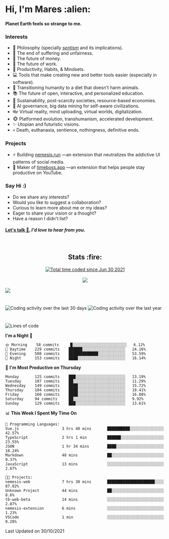 <h1>Hi, I'm Mares :alien:</h1>

#### Planet Earth feels so strange to me.

### **Interests**

- 🌊 Philosophy (specially [_sentism_][sentismmedium] and its implications).
- 🎯 The end of suffering and unfairness.
- 💸 The future of money.
- 💼 The future of work.
- 🧠 Productivity, Habits, & Mindsets.
- 💻 Tools that make creating new and better tools easier (especially in software).
- 🥗 Transitioning humanity to a diet that doesn't harm animals.
- 📚 The future of open, interactive, and personalized education.
- 🌱 Sustainability, post-scarcity societies, resource-based economies.
- 🤖 AI governance, big data mining for self-aware civilizations.
- 👓 Virtual reality, mind uploading, virtual worlds, digitalization.
- 🐵 Platformed evolution, transhumanism, accelerated development.
- ✨ Utopian and futuristic visions.
- 💀 Death, euthanasia, sentience, nothingness, definitive ends.


### **Projects**

- ⚡ Building [nemesis.run](https://nemesis.run) —an extension that neutralizes the addictive UI patterns of social media.
- 💎 Maker of [timeboss.app](https://timeboss.app) —an extension that helps people stay productive on YouTube.


### **Say Hi :)**

- Do we share any interests?
- Would you like to suggest a collaboration?
- Curious to learn more about me or my ideas?
- Eager to share your vision or a thought?
- Have a reason I didn't list?

#### [Let's talk :wave:.](mailto:mareszhar@gmail.com) _I'd love to hear from you_.

[sentismmedium]: https://medium.com/@mareszhar/born-a-prisoner-a-reflection-about-life-its-struggles-and-a-plan-to-escape-d8566ce9b026

<br>

<h2 align="center">Stats :fire:</h2>

<div align="center">
  <a href="https://wakatime.com/@cfdc0e0d-4860-4b62-9ff0-cb659185525e">
    <img src="https://wakatime.com/badge/user/cfdc0e0d-4860-4b62-9ff0-cb659185525e.svg" alt="Total time coded since Jun 30 2021" />
  </a>
</div>

<br>

<div align="center">
  <img src="https://github-readme-streak-stats.herokuapp.com?user=mareszhar&theme=black-ice&hide_border=true&stroke=FFFFFF15&ring=DF8FFE&fire=DF8FFE&currStreakLabel=DF8FFE&background=1A232A&currStreakNum=86FFAB">
</div>

<!-- Add or remove this: &dates=B1AAB3FF at the end of the streak stats URL if they get bugged and aren't updating -->

<br>

<img src="https://activity-graph.herokuapp.com/graph?username=mareszhar&theme=nord&bg_color=00000000&color=979797&line=DF8FFE&point=00000000&area=true&hide_border=true">

<br>

<h1></h1>

<img src="https://wakatime.com/share/@mares/5df0ff02-9c79-41b4-b540-51dc9c65a57b.svg" alt="Coding activity over the last 30 days" />
<img src="https://wakatime.com/share/@mares/ea89ba71-f374-40af-930c-e0655909fe37.svg" alt="Coding activity over the last year" />

<h1></h1>

<!--START_SECTION:waka-->
![Lines of code](https://img.shields.io/badge/From%20Hello%20World%20I%27ve%20Written-156445%20lines%20of%20code-blue)

**I'm a Night 🦉** 

```text
🌞 Morning    58 commits     █░░░░░░░░░░░░░░░░░░░░░░░░   6.12% 
🌆 Daytime    229 commits    ██████░░░░░░░░░░░░░░░░░░░   24.16% 
🌃 Evening    508 commits    █████████████░░░░░░░░░░░░   53.59% 
🌙 Night      153 commits    ████░░░░░░░░░░░░░░░░░░░░░   16.14%

```
📅 **I'm Most Productive on Thursday** 

```text
Monday       125 commits    ███░░░░░░░░░░░░░░░░░░░░░░   13.19% 
Tuesday      107 commits    ██░░░░░░░░░░░░░░░░░░░░░░░   11.29% 
Wednesday    149 commits    ████░░░░░░░░░░░░░░░░░░░░░   15.72% 
Thursday     184 commits    ████░░░░░░░░░░░░░░░░░░░░░   19.41% 
Friday       160 commits    ████░░░░░░░░░░░░░░░░░░░░░   16.88% 
Saturday     94 commits     ██░░░░░░░░░░░░░░░░░░░░░░░   9.92% 
Sunday       129 commits    ███░░░░░░░░░░░░░░░░░░░░░░   13.61%

```


📊 **This Week I Spent My Time On** 

```text
💬 Programming Languages: 
Vue.js                   3 hrs 40 mins       ██████████░░░░░░░░░░░░░░░   42.57% 
TypeScript               2 hrs 1 min         ██████░░░░░░░░░░░░░░░░░░░   23.55% 
JSON                     1 hr 34 mins        ████░░░░░░░░░░░░░░░░░░░░░   18.24% 
Markdown                 48 mins             ██░░░░░░░░░░░░░░░░░░░░░░░   9.37% 
JavaScript               13 mins             ░░░░░░░░░░░░░░░░░░░░░░░░░   2.67%

🐱‍💻 Projects: 
nemesis-web              7 hrs 30 mins       █████████████████████░░░░   87.02% 
Unknown Project          44 mins             ██░░░░░░░░░░░░░░░░░░░░░░░   8.6% 
tb-web-beta              14 mins             ░░░░░░░░░░░░░░░░░░░░░░░░░   2.87% 
nemesis-extension        6 mins              ░░░░░░░░░░░░░░░░░░░░░░░░░   1.23% 
VSCode                   1 min               ░░░░░░░░░░░░░░░░░░░░░░░░░   0.28%

```


 Last Updated on 30/10/2021
<!--END_SECTION:waka-->
